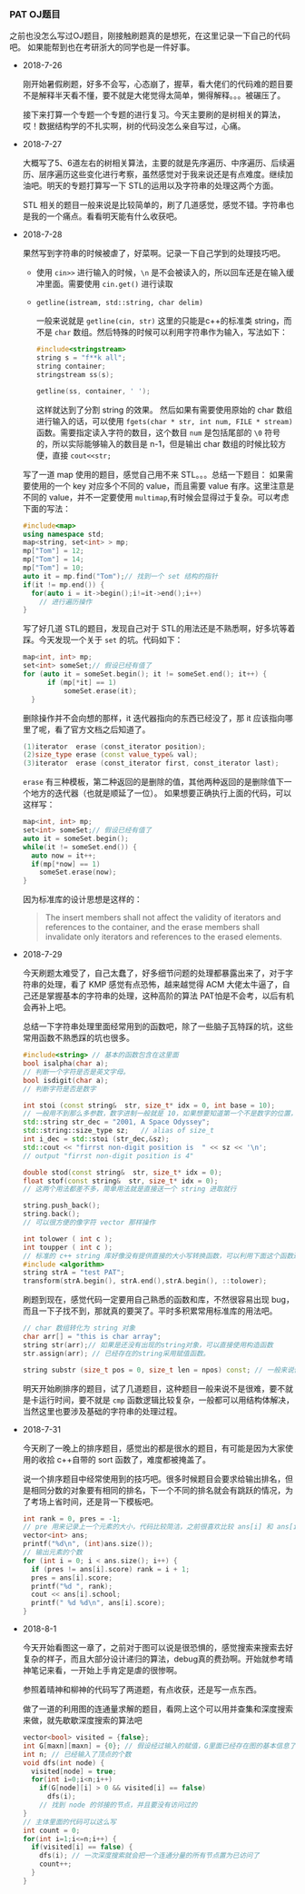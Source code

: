 ### PAT OJ题目
之前也没怎么写过OJ题目，刚接触刷题真的是想死，在这里记录一下自己的代码吧。
如果能帮到也在考研浙大的同学也是一件好事。
* 2018-7-26

  刚开始暑假刷题，好多不会写，心态崩了，握草，看大佬们的代码难的题目要不是解释半天看不懂，要不就是大佬觉得太简单，懒得解释。。。被碾压了。

  接下来打算一个专题一个专题的进行复习。今天主要刷的是树相关的算法，哎！数据结构学的不扎实啊，树的代码没怎么亲自写过，心痛。

* 2018-7-27

  大概写了5、6道左右的树相关算法，主要的就是先序遍历、中序遍历、后续遍历、层序遍历这些变化进行考察，虽然感觉对于我来说还是有点难度。继续加油吧。明天的专题打算写一下 STL的运用以及字符串的处理这两个方面。

  STL 相关的题目一般来说是比较简单的，刷了几道感觉，感觉不错。字符串也是我的一个痛点。看看明天能有什么收获吧。

* 2018-7-28

  果然写到字符串的时候被虐了，好菜啊。记录一下自己学到的处理技巧吧。
  
  * 使用 `cin>>` 进行输入的时候，`\n` 是不会被读入的，所以回车还是在输入缓冲里面。需要使用 `cin.get()` 进行读取
  * `getline(istream, std::string, char delim)` 
  
    一般来说就是 `getline(cin, str)` 这里的只能是c++的标准类 string，而不是 `char` 数组。然后特殊的时候可以利用字符串作为输入，写法如下：
    ```c++
    #include<stringstream>
    string s = "f**k all";
    string container;
    stringstream ss(s);

    getline(ss, container, ' ');
    ```
    这样就达到了分割 string 的效果。
    然后如果有需要使用原始的 char 数组进行输入的话，可以使用 `fgets(char * str, int num, FILE * stream)` 函数。需要指定读入字符的数目，这个数目 `num` 是包括尾部的 `\0` 符号的，所以实际能够输入的数目是 n-1，但是输出 char 数组的时候比较方便，直接 `cout<<str;`

  写了一道 map 使用的题目，感觉自己用不来 STL。。。总结一下题目：
  如果需要使用的一个 key 对应多个不同的 value，而且需要 value 有序。这里注意是不同的 value，并不一定要使用 `multimap`,有时候会显得过于复杂。可以考虑下面的写法：
  ```c++
  #include<map>
  using namespace std;
  map<string, set<int> > mp;
  mp["Tom"] = 12;
  mp["Tom"] = 14;
  mp["Tom"] = 10;
  auto it = mp.find("Tom");// 找到一个 set 结构的指针
  if(it != mp.end()) {
    for(auto i = it->begin();i!=it->end();i++)
      // 进行遍历操作
  }
  ```

  写了好几道 STL的题目，发现自己对于 STL的用法还是不熟悉啊，好多坑等着踩。今天发现一个关于 `set` 的坑。代码如下：
  ```c++
  map<int, int> mp;
  set<int> someSet;// 假设已经有值了
  for (auto it = someSet.begin(); it != someSet.end(); it++) {
		if (mp[*it] == 1)
			someSet.erase(it);
	}
  ```
  删除操作并不会向想的那样，it 迭代器指向的东西已经没了，那 it 应该指向哪里了呢，看了官方文档之后知道了。
  ```c++
  (1)iterator  erase (const_iterator position);
  (2)size_type erase (const value_type& val);
  (3)iterator  erase (const_iterator first, const_iterator last);
  ```
  `erase` 有三种模板，第二种返回的是删除的值，其他两种返回的是删除值下一个地方的迭代器（也就是顺延了一位）。
  如果想要正确执行上面的代码，可以这样写：
  ```c++
  map<int, int> mp;
  set<int> someSet;// 假设已经有值了
  auto it = someSet.begin();
  while(it != someSet.end()) {
    auto now = it++;
    if(mp[*now] == 1)
      someSet.erase(now);
  }
  ```
  因为标准库的设计思想是这样的：
  > The insert members shall not affect the validity of iterators and references to the container, and the erase members shall invalidate only iterators and references to the erased elements.

* 2018-7-29

  今天刷题太难受了，自己太蠢了，好多细节问题的处理都暴露出来了，对于字符串的处理，看了 KMP 感觉有点恐怖，越来越觉得 ACM 大佬太牛逼了，自己还是掌握基本的字符串的处理，这种高阶的算法 PAT怕是不会考，以后有机会再补上吧。

  总结一下字符串处理里面经常用到的函数吧，除了一些脑子瓦特踩的坑，这些常用函数不熟悉踩的坑也很多。

  ```c++
  #include<string> // 基本的函数包含在这里面
  bool isalpha(char a);
  // 判断一个字符是否是英文字母。
  bool isdigit(char a);
  // 判断字符是否是数字

  int stoi (const string&  str, size_t* idx = 0, int base = 10);
  // 一般用不到那么多参数，数字进制一般就是 10，如果想要知道第一个不是数字的位置，可以传进去第二个参数。不过类型一定要用 std:string::size_type *sz，有点麻烦
  std::string str_dec = "2001, A Space Odyssey";
  std::string::size_type sz;   // alias of size_t
  int i_dec = std::stoi (str_dec,&sz);
  std::cout << "firrst non-digit position is  " << sz << '\n';
  // output "firrst non-digit position is 4"

  double stod(const string&  str, size_t* idx = 0);
  float stof(const string&  str, size_t* idx = 0);
  // 这两个用法都差不多，简单用法就是直接送一个 string 进取就行

  string.push_back();
  string.back();
  // 可以很方便的像字符 vector 那样操作

  int tolower ( int c );
  int toupper ( int c );
  // 标准的 c++ string 库好像没有提供直接的大小写转换函数，可以利用下面这个函数进行。需要配合 algorithm 中的 transform 函数进行。输出 "test pat"。转换大写，只要把 tolower() 改成 toupper。
  #include <algorithm> 
  string strA = "test PAT";
  transform(strA.begin(), strA.end(),strA.begin(), ::tolower); 
  ```
  刷题到现在，感觉代码一定要用自己熟悉的函数和库，不然很容易出现 bug，而且一下子找不到，那就真的要哭了。平时多积累常用标准库的用法吧。
  ```c++
  // char 数组转化为 string 对象
  char arr[] = "this is char array";
  string str(arr);// 如果是还没有出现的string对象，可以直接使用构造函数
  str.assign(arr); // 已经存在的string采用赋值函数。

  string substr (size_t pos = 0, size_t len = npos) const; // 一般来说传入两个整型数据就可以了，一个起始下标，一个子串的长度。如果字串长度不写的话，就是后缀
  ```

  明天开始刷排序的题目，试了几道题目，这种题目一般来说不是很难，要不就是卡运行时间，要不就是 `cmp` 函数逻辑比较复杂，一般都可以用结构体解决，当然这里也要涉及基础的字符串的处理过程。

* 2018-7-31

  今天刷了一晚上的排序题目，感觉出的都是很水的题目，有可能是因为大家使用的收拾 c++自带的 sort 函数了，难度都被掩盖了。

  说一个排序题目中经常使用到的技巧吧。很多时候题目会要求给输出排名，但是相同分数的对象要有相同的排名，下一个不同的排名就会有跳跃的情况，为了考场上省时间，还是背一下模板吧。
  ```c++
  int rank = 0, pres = -1;
  // pre 用来记录上一个元素的大小，代码比较简洁，之前很喜欢比较 ans[i] 和 ans[i-1]，但是这样需要考虑边界的情况，太浪费时间了
  vector<int> ans;
  printf("%d\n", (int)ans.size());
  // 输出元素的个数
  for (int i = 0; i < ans.size(); i++) {
    if (pres != ans[i].score) rank = i + 1;
    pres = ans[i].score;
    printf("%d ", rank);
    cout << ans[i].school;
    printf(" %d %d\n", ans[i].score);
  }
  ```

* 2018-8-1

  今天开始看图这一章了，之前对于图可以说是很恐惧的，感觉搜索来搜索去好复杂的样子，而且大部分设计递归的算法，debug真的费劲啊。开始就参考晴神笔记来看，一开始上手肯定是虐的很惨啊。

  参照着晴神和柳神的代码写了两道题，有点收获，还是写一点东西。

  做了一道的利用图的连通量求解的题目，看网上这个可以用并查集和深度搜索来做，就先歇歇深度搜索的算法吧
  ```c++
  vector<bool> visited = {false};
  int G[maxn][maxn] = {0}; // 假设经过输入的赋值，G里面已经存在图的基本信息了。
  int n; // 已经输入了顶点的个数
  void dfs(int node) {
    visited[node] = true;
    for(int i=0;i<n;i++)
      if(G[node][i] > 0 && visited[i] == false)
        dfs(i);
      // 找到 node 的邻接的节点，并且要没有访问过的
  }
  // 主体里面的代码可以这么写
  int count = 0;
  for(int i=1;i<=n;i++) {
    if(visited[i] == false) {
      dfs(i); // 一次深度搜索就会把一个连通分量的所有节点置为已访问了
      count++;
    }
  }
  ```